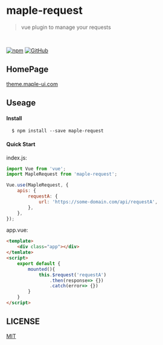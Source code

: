 # maple-request

> vue plugin to manage your requests

<br/>

[![npm](https://img.shields.io/npm/v/maple-request.svg?logo=npm)](https://www.npmjs.com/package/maple-request) [![GitHub](https://img.shields.io/github/license/Fonigle/maple-request.svg)](https://github.com/Fonigle/maple-request)

## HomePage

[theme.maple-ui.com](http://request.maple-ui.com)

## Useage

#### Install

```shell
  $ npm install --save maple-request
```

#### Quick Start

index.js:

```js
import Vue from 'vue';
import MapleRequest from 'maple-request';

Vue.use(MapleRequest, {
    apis: {
        requestA: {
            url: 'https://some-domain.com/api/requestA',
        },
    },
});
```

app.vue:

```html
<template>
    <div class="app"></div>
</temlate>
<script>
    export default {
        mounted(){
            this.$request('requestA')
                .then(response=> {})
                .catch(error=> {})
        }
    }
</script>
```

## LICENSE

[MIT](https://github.com/Fonigle/maple-request/blob/master/LICENSE)
